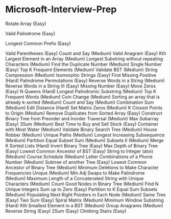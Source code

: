 # Microsoft-Interview-Prep

Rotate Array (Easy)

Valid Palindrome (Easy)

Longest Common Prefix (Easy)

Valid Parentheses (Easy)
Count and Say (Medium)
Valid Anagram (Easy)
Kth Largest Element in an Array (Medium)
Longest Substring without repeating Characters (Medium)
Find the Duplicate Number (Medium)
Single Number (Easy)
Top K Frequent Elements (Medium)
Validate BST (Medium)
String Compression (Medium)
Isomorphic Strings (Easy)
First Missing Positive (Hard)
Palindrome Permutations (Easy)
Reverse Words in a String (Medium)
Reverse Words in a String III (Easy)
Missing Number (Easy)
Move Zeros (Easy)
N Queens (Hard)
Longest Palindromic Substring (Medium)
Top K Frequent Words (Medium)
Coin Change (Medium)
Sorting an array that is already k-sorted (Medium)
Count and Say (Medium)
Combination Sum (Medium)
Edit Distance (Hard)
Set Matrix Zeros (Medium)
K Closest Points to Origin (Medium)
Remove Duplicates from Sorted Array (Easy)
Construct Binary Tree from Preorder and Inorder Traversal (Medium)
Max Subarray (Easy)
3Sum (Medium)
Best Time to Buy and Sell Stock (Easy)
Container with Most Water (Medium)
Validate Binary Search Tree (Medium)
House Robber (Medium)
Unique Paths (Medium)
Longest Increasing Subsequence (Medium)
Partition Equal Subset Sum (Medium)
Subsets II (Medium)
Merge K Sorted Lists (Hard)
Invert Binary Tree (Easy)
Max Depth of Binary Tree (Easy)
Lowest Common Ancestor of BST (Easy)
String to Integer (atoi) (Medium)
Course Schedule (Medium)
Letter Combinations of a Phone Number (Medium)
Subtree of another Tree (Easy)
Lowest Common Ancestor of Binary Tree (Medium)
Minimum Deletions to Make Character Frequencies Unique (Medium)
Min Adj Swaps to Make Palindrome (Medium)
Maximum Length of a Concatenated String with Unique Characters (Medium)
Count Good Nodes in Binary Tree (Medium)
Find N Unique Integers Sum up to Zero (Easy)
Partition to K Equal Sum Subsets (Medium)
Populating Next Right Pointers in Each Node (Medium)
Same Tree (Easy)
Two Sum (Easy)
Spiral Matrix (Medium)
Minimum Window Substring (Hard)
Kth Smallest Element in a BST (Medium)
Group Anagrams (Medium)
Reverse String (Easy)
2Sum (Easy)
Climbing Stairs (Easy)
